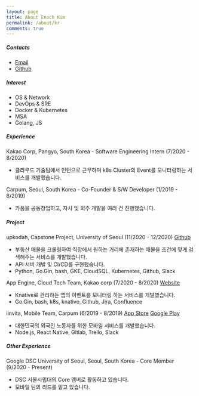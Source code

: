 ```yaml
---
layout: page
title: About Enoch Kim
permalink: /about/kr
comments: true
---
```


##### Contacts

- [Email](mailto:enochkim1220@gmail.com)
- [Github](https://github.com/Enoch-Kim)

##### Interest

- OS & Network
- DevOps & SRE
- Docker & Kubernetes
- MSA
- Golang, JS

##### Experience

Kakao Corp, Pangyo, South Korea - Software Engineering Intern (7/2020 - 8/2020)

- 클라우드 기술팀에서 인턴으로 근무하며 k8s Cluster의 Event를 모니터링하는 서비스를 개발했습니다.

Carpum, Seoul, South Korea - Co-Founder & S/W Developer (1/2019 - 8/2019)

- 카품을 공동창업하고, 자사 및 외주 개발을 여러 건 진행했습니다.

##### Project

upkodah, Capstone Project, University of Seoul (11/2020 - 12/2020)
[Github](https://github.com/upkodah/upkodah-api)

- 부동산 매물을 크롤링하여 직장에서 원하는 거리에 존재하는 매물을 조건에 맞게 검색해주는 서비스를 개발했습니다.
- API 서버 개발 및 CI/CD를 구현했습니다.
- Python, Go.Gin, bash, GKE, CloudSQL, Kubernetes, Github, Slack

App Engine, Cloud Tech Team, Kakao corp (7/2020 - 8/2020)
[Website](https://kakaoicloud.com/service/detail/11)

- Knative로 관리하는 앱의 이벤트를 모니터링 하는 서비스를 개발했습니다.
- Go.Gin, bash, k8s, knative, Github, Jira, Confluence

iinvita, Mobile Team, Carpum (6/2019 - 8/2019)
[App Store](https://apps.apple.com/us/app/iinvita/id1484305881)
[Google Play](https://play.google.com/store/apps/details?id=com.iinvita)

- 대한민국의 외국인 노동자를 위한 모바일 서비스를 개발했습니다.
- Node.js, React Native, Gitlab, Trello, Slack

##### Other Experience

Google DSC University of Seoul, Seoul, South Korea - Core Member (9/2020 - Present)

- DSC 서울시립대의 Core 멤버로 활동하고 있습니다.
- 모바일 팀의 리드를 맡고 있습니다.
